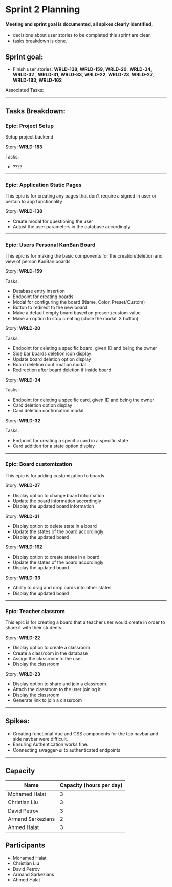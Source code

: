 # Sprint 2 Planning

#### Meeting and sprint goal is documented, all spikes clearly identified,
- decisions about user stories to be completed this sprint are clear,
- tasks breakdown is done.

## Sprint goal:
 - Finish user stories:  __WRLD-138__, __WRLD-159__, __WRLD-20__, __WRLD-34__, __WRLD-32__ , __WRLD-31__, __WRLD-33__, __WRLD-22__, __WRLD-23__, __WRLD-27__, __WRLD-183__, __WRLD-162__

 Associated Tasks:


---

## Tasks Breakdown:
### Epic: Project Setup
Setup project backend

Story: __WRLD-183__

Tasks:
 - ????


---

### Epic: Application Static Pages
This epic is for creating any pages that don't require a signed in user or pertain to app functionality

Story: __WRLD-138__
 - Create modal for questioning the user
 - Adjust the user parameters in the database accordingly


---

### Epic: Users Personal KanBan Board
This epic is for making the basic components for the creation/deletion and view of person KanBan boards


Story: __WRLD-159__

Tasks:
 - Database entry insertion
 - Endpoint for creating boards
 - Modal for configuring the board (Name, Color, Preset/Custom)
 - Button to redirect to the new board
 - Make a default empty board based on present/custom value
 - Make an option to stop creating (close the modal: X button)

Story: __WRLD-20__

Tasks:
 - Endpoint for deleting a specific board, given ID and being the owner
 - Side bar boards deletion icon display
 - Update board deletion option display
 - Board deletion confirmation modal
 - Redirection after board deletion if inside board

Story: __WRLD-34__

Tasks:
 - Endpoint for deleting a specific card, given ID and being the owner
 - Card deletion option display
 - Card deletion confirmation modal

Story: __WRLD-32__

Tasks:
 - Endpoint for creating a specific card in a specific state
 - Card addition for a state option display

---


### Epic: Board customization
This epic is for adding customization to boards

Story: __WRLD-27__
 - Display option to change board information
 - Update the board information accordingly
 - Display the updated board information

Story: __WRLD-31__
 - Display option to delete state in a board
 - Update the states of the board accordingly
 - Display the updated board

 Story: __WRLD-162__
 - Display option to create states in a board
 - Update the states of the board accordingly
 - Display the updated board

 Story: __WRLD-33__
 - Ability to drag and drop cards into other states
 - Display the updated board

---


### Epic: Teacher classrom
This epic is for creating a board that a teacher user would create in order to share it with their students

Story: __WRLD-22__
 - Display option to create a classroom
 - Create a classroom in the database
 - Assign the classroom to the user
 - Display the classroom 

Story: __WRLD-23__
 - Display option to share and join a classroom
 - Attach the classroom to the user joining it
 - Display the classroom 
 - Generate link to join a classroom

---


## Spikes:
 - Creating functional Vue and CSS components for the top navbar and side navbar were difficult.
 - Ensuring Authentication works fine.
 - Connecting swagger-ui to authenticated endpoints

---


## Capacity
| Name | Capacity (hours per day) |
| --- | --- |
| Mohamed Halat | 3 |
| Christian Liu | 3 |
| David Petrov | 3 |
| Armand Sarkezians | 2 |
| Ahmed Halat | 3 |

## Participants
- Mohamed Halat
- Christian Liu
- David Petrov
- Armand Sarkezians
- Ahmed Halat
